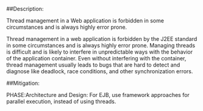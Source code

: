 ##Description:

Thread management in a Web application is forbidden in some circumstances and is always highly error prone.

Thread management in a web application is forbidden by the J2EE standard in some circumstances and is always highly error prone. Managing threads is difficult and is likely to interfere in unpredictable ways with the behavior of the application container. Even without interfering with the container, thread management usually leads to bugs that are hard to detect and diagnose like deadlock, race conditions, and other synchronization errors.

##Mitigation:


PHASE:Architecture and Design:
For EJB, use framework approaches for parallel execution, instead of using threads.

